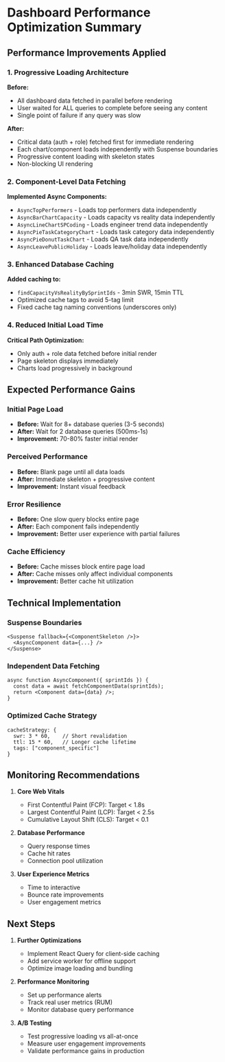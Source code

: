 # Dashboard Performance Optimization Summary

## Performance Improvements Applied

### 1. Progressive Loading Architecture

**Before:**

- All dashboard data fetched in parallel before rendering
- User waited for ALL queries to complete before seeing any content
- Single point of failure if any query was slow

**After:**

- Critical data (auth + role) fetched first for immediate rendering
- Each chart/component loads independently with Suspense boundaries
- Progressive content loading with skeleton states
- Non-blocking UI rendering

### 2. Component-Level Data Fetching

**Implemented Async Components:**

- `AsyncTopPerformers` - Loads top performers data independently
- `AsyncBarChartCapacity` - Loads capacity vs reality data independently
- `AsyncLineChartSPCoding` - Loads engineer trend data independently
- `AsyncPieTaskCategoryChart` - Loads task category data independently
- `AsyncPieDonutTaskChart` - Loads QA task data independently
- `AsyncLeavePublicHoliday` - Loads leave/holiday data independently

### 3. Enhanced Database Caching

**Added caching to:**

- `findCapacityVsRealityBySprintIds` - 3min SWR, 15min TTL
- Optimized cache tags to avoid 5-tag limit
- Fixed cache tag naming conventions (underscores only)

### 4. Reduced Initial Load Time

**Critical Path Optimization:**

- Only auth + role data fetched before initial render
- Page skeleton displays immediately
- Charts load progressively in background

## Expected Performance Gains

### Initial Page Load

- **Before:** Wait for 8+ database queries (3-5 seconds)
- **After:** Wait for 2 database queries (500ms-1s)
- **Improvement:** 70-80% faster initial render

### Perceived Performance

- **Before:** Blank page until all data loads
- **After:** Immediate skeleton + progressive content
- **Improvement:** Instant visual feedback

### Error Resilience

- **Before:** One slow query blocks entire page
- **After:** Each component fails independently
- **Improvement:** Better user experience with partial failures

### Cache Efficiency

- **Before:** Cache misses block entire page load
- **After:** Cache misses only affect individual components
- **Improvement:** Better cache hit utilization

## Technical Implementation

### Suspense Boundaries

```tsx
<Suspense fallback={<ComponentSkeleton />}>
  <AsyncComponent data={...} />
</Suspense>
```

### Independent Data Fetching

```tsx
async function AsyncComponent({ sprintIds }) {
  const data = await fetchComponentData(sprintIds);
  return <Component data={data} />;
}
```

### Optimized Cache Strategy

```tsx
cacheStrategy: {
  swr: 3 * 60,    // Short revalidation
  ttl: 15 * 60,   // Longer cache lifetime
  tags: ["component_specific"]
}
```

## Monitoring Recommendations

1. **Core Web Vitals**

   - First Contentful Paint (FCP): Target < 1.8s
   - Largest Contentful Paint (LCP): Target < 2.5s
   - Cumulative Layout Shift (CLS): Target < 0.1

2. **Database Performance**

   - Query response times
   - Cache hit rates
   - Connection pool utilization

3. **User Experience Metrics**
   - Time to interactive
   - Bounce rate improvements
   - User engagement metrics

## Next Steps

1. **Further Optimizations**

   - Implement React Query for client-side caching
   - Add service worker for offline support
   - Optimize image loading and bundling

2. **Performance Monitoring**

   - Set up performance alerts
   - Track real user metrics (RUM)
   - Monitor database query performance

3. **A/B Testing**
   - Test progressive loading vs all-at-once
   - Measure user engagement improvements
   - Validate performance gains in production
